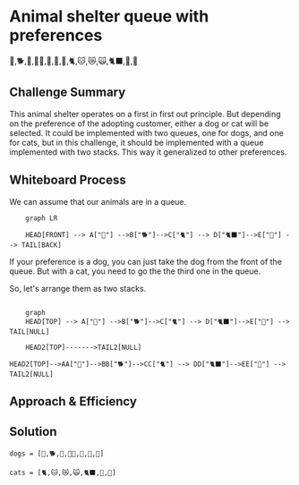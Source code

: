 # Animal shelter queue with preferences

🐶,🐕,🦮,🐕‍🦺,🐩,🐺,🦊,🐈,🐱,😿,🙀,🐈‍⬛,🐆,🐯

## Challenge Summary

This animal shelter operates on a first in first out principle. But depending on the preference of the adopting customer, either a dog or cat will be selected. It could be implemented with two queues, one for dogs, and one for cats, but in this challenge, it should be implemented with a queue implemented with two stacks. This way it generalized to other preferences.

## Whiteboard Process

We can assume that our animals are in a queue.

```mermaid
    graph LR

    HEAD[FRONT] --> A["🐶"] -->B["🐕"]-->C["🐈"] --> D["🐈‍⬛"]-->E["🐯"] --> TAIL[BACK]

```

If your preference is a dog, you can just take the dog from the front of the queue. But with a cat, you need to go the the third one in the queue.

So, let's arrange them as two stacks.

```mermaid

    graph
    HEAD[TOP] --> A["🐶"] -->B["🐕"]-->C["🐈"] --> D["🐈‍⬛"]-->E["🐯"] --> TAIL[NULL]

    HEAD2[TOP]------->TAIL2[NULL]
```

    HEAD2[TOP]-->AA["🐶"]-->BB["🐕"]-->CC["🐈"] --> DD["🐈‍⬛"]-->EE["🐯"] --> TAIL2[NULL]

## Approach & Efficiency

<!-- What approach did you take? Why? What is the Big O space/time for this approach? -->

## Solution

<!-- Show how to run your code, and examples of it in action -->

    dogs = [🐶,🐕,🦮,🐕‍🦺,🐩,🐺,🦊]

    cats = [🐈,🐱,😿,🙀,🐈‍⬛,🐆,🐯]
